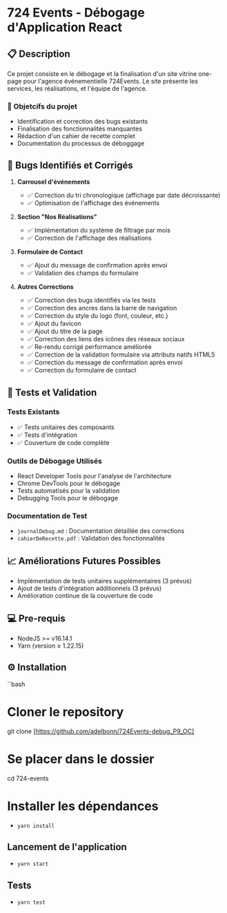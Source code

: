 # 724 Events - Débogage d'Application React

## 📋  Description

Ce projet consiste en le débogage et la finalisation d'un site vitrine one-page pour l'agence événementielle 724Events.
Le site présente les services, les réalisations, et l'équipe de l'agence.

### 🎯 Objetcifs du projet

- Identification et correction des bugs existants
- Finalisation des fonctionnalités manquantes
- Rédaction d'un cahier de recette complet
- Documentation du processus de déboggage

## 🐛 Bugs Identifiés et Corrigés

1. **Carrousel d'événements**
   - ✅ Correction du tri chronologique (affichage par date décroissante)
   - ✅ Optimisation de l'affichage des événements

2. **Section "Nos Réalisations"**
   - ✅ Implémentation du système de filtrage par mois
   - ✅ Correction de l'affichage des réalisations

3. **Formulaire de Contact**
   - ✅ Ajout du message de confirmation après envoi
   - ✅ Validation des champs du formulaire

4. **Autres Corrections**
   - ✅ Correction des bugs identifiés via les tests
   - ✅ Correction des ancres dans la barre de navigation
   - ✅ Correction du style du logo (font, couleur, etc.)
   - ✅ Ajout du favicon
   - ✅ Ajout du titre de la page
   - ✅ Correction des liens des icônes des réseaux sociaux
   - ✅ Re-rendu corrigé performance améliorée
   - ✅ Correction de la validation formulaire via attributs natifs HTML5
   - ✅ Correction du message de confirmation après envoi
   - ✅ Correction du formulaire de contact



## 🧪 Tests et Validation

### Tests Existants

- ✅ Tests unitaires des composants
- ✅ Tests d'intégration
- ✅ Couverture de code complète

### Outils de Débogage Utilisés

- React Developer Tools pour l'analyse de l'architecture
- Chrome DevTools pour le débogage
- Tests automatisés pour la validation
- Debugging Tools pour le débogage

### Documentation de Test

- `journalDebug.md` : Documentation détaillée des corrections
- `cahierDeRecette.pdf` : Validation des fonctionnalités


## 📈 Améliorations Futures Possibles

- Implémentation de tests unitaires supplémentaires (3 prévus)
- Ajout de tests d'intégration additionnels (3 prévus)
- Amélioration continue de la couverture de code

## 💻 Pre-requis

- NodeJS  >= v16.14.1
- Yarn (version ≥ 1.22.15)

## ⚙️ Installation

``bash
# Cloner le repository
git clone [https://github.com/adelbonn/724Events-debug_P9_OC]

# Se placer dans le dossier
cd 724-events

# Installer les dépendances
- `yarn install`

## Lancement de l'application
- `yarn start`

## Tests
- `yarn test`


